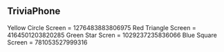 ## TriviaPhone
Yellow Circle Screen = 1276483883806975
Red Triangle Screen = 4164501203820285
Green Star Scren = 1029237235836066
Blue Square Screen = 781053527999316